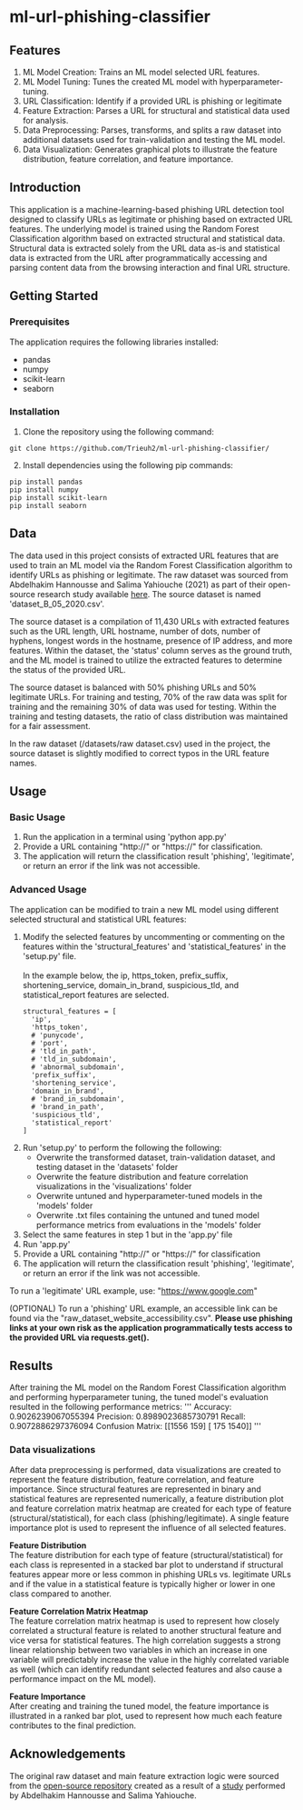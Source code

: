 # ml-url-phishing-classifier

## Features
1. ML Model Creation: Trains an ML model selected URL features.
2. ML Model Tuning: Tunes the created ML model with hyperparameter-tuning.
3. URL Classification: Identify if a provided URL is phishing or legitimate
4. Feature Extraction: Parses a URL for structural and statistical data used for analysis.
5. Data Preprocessing: Parses, transforms, and splits a raw dataset into additional datasets used for train-validation and testing the ML model.
6. Data Visualization: Generates graphical plots to illustrate the feature distribution, feature correlation, and feature importance. 

## Introduction
This application is a machine-learning-based phishing URL detection tool designed to classify URLs as legitimate or phishing based on extracted URL features. The underlying model is trained using the Random Forest Classification algorithm based on extracted structural and statistical data. Structural data is extracted solely from the URL data as-is and statistical data is extracted from the URL after programmatically accessing and parsing content data from the browsing interaction and final URL structure.

## Getting Started

### Prerequisites
The application requires the following libraries installed:
- pandas
- numpy
- scikit-learn
- seaborn


### Installation
1. Clone the repository using the following command:
```
git clone https://github.com/Trieuh2/ml-url-phishing-classifier/
```
2. Install dependencies using the following pip commands:
```
pip install pandas
pip install numpy
pip install scikit-learn
pip install seaborn
```

## Data
The data used in this project consists of extracted URL features that are used to train an ML model via the Random Forest Classification algorithm to identify URLs as phishing or legitimate. The raw dataset was sourced from Abdelhakim Hannousse and Salima Yahiouche (2021) as part of their open-source research study available [here](https://data.mendeley.com/datasets/c2gw7fy2j4/3). The source dataset is named 'dataset_B_05_2020.csv'.

The source dataset is a compilation of 11,430 URLs with extracted features such as the URL length, URL hostname, number of dots, number of hyphens, longest words in the hostname, presence of IP address, and more features. Within the dataset, the 'status' column serves as the ground truth, and the ML model is trained to utilize the extracted features to determine the status of the provided URL. 

The source dataset is balanced with 50% phishing URLs and 50% legitimate URLs. For training and testing, 70% of the raw data was split for training and the remaining 30% of data was used for testing. Within the training and testing datasets, the ratio of class distribution was maintained for a fair assessment.

In the raw dataset (/datasets/raw dataset.csv) used in the project, the source dataset is slightly modified to correct typos in the URL feature names.

## Usage

### Basic Usage
1. Run the application in a terminal using 'python app.py'
2. Provide a URL containing "http://" or "https://" for classification.
3. The application will return the classification result 'phishing', 'legitimate', or return an error if the link was not accessible.

### Advanced Usage
The application can be modified to train a new ML model using different selected structural and statistical URL features:
1. Modify the selected features by uncommenting or commenting on the features within the 'structural_features' and 'statistical_features' in the 'setup.py' file.\
\
In the example below, the ip, https_token, prefix_suffix, shortening_service, domain_in_brand, suspicious_tld, and statistical_report features are selected.
      ```
      structural_features = [
        'ip',
        'https_token',
        # 'punycode',
        # 'port',
        # 'tld_in_path',
        # 'tld_in_subdomain',
        # 'abnormal_subdomain',
        'prefix_suffix',
        'shortening_service',
        'domain_in_brand',
        # 'brand_in_subdomain',
        # 'brand_in_path',
        'suspicious_tld',
        'statistical_report'
      ]
      ```
2. Run 'setup.py' to perform the following the following:
    - Overwrite the transformed dataset, train-validation dataset, and testing dataset in the 'datasets' folder
    - Overwrite the feature distribution and feature correlation visualizations in the 'visualizations' folder
    - Overwrite untuned and hyperparameter-tuned models in the 'models' folder
    - Overwrite .txt files containing the untuned and tuned model performance metrics from evaluations in the 'models' folder
3. Select the same features in step 1 but in the 'app.py' file
4. Run 'app.py'
6. Provide a URL containing "http://" or "https://" for classification
7. The application will return the classification result 'phishing', 'legitimate', or return an error if the link was not accessible.

To run a 'legitimate' URL example, use: "https://www.google.com"

(OPTIONAL) To run a 'phishing' URL example, an accessible link can be found via the "raw_dataset_website_accessibility.csv". **Please use phishing links at your own risk as the application programmatically tests access to the provided URL via requests.get().**

## Results
After training the ML model on the Random Forest Classification algorithm and performing hyperparameter tuning, the tuned model's evaluation resulted in the following performance metrics:
'''
Accuracy: 0.9026239067055394
Precision: 0.8989023685730791
Recall: 0.9072886297376094
Confusion Matrix: [[1556  159]
 [ 175 1540]]
'''

### Data visualizations
After data preprocessing is performed, data visualizations are created to represent the feature distribution, feature correlation, and feature importance. Since structural features are represented in binary and statistical features are represented numerically, a feature distribution plot and feature correlation matrix heatmap are created for each type of feature (structural/statistical), for each class (phishing/legitimate). A single feature importance plot is used to represent the influence of all selected features.

**Feature Distribution**  
The feature distribution for each type of feature (structural/statistical) for each class is represented in a stacked bar plot to understand if structural features appear more or less common in phishing URLs vs. legitimate URLs and if the value in a statistical feature is typically higher or lower in one class compared to another.
	
**Feature Correlation Matrix Heatmap**  
The feature correlation matrix heatmap is used to represent how closely correlated a structural feature is related to another structural feature and vice versa for statistical features. The high correlation suggests a strong linear relationship between two variables in which an increase in one variable will predictably increase the value in the highly correlated variable as well (which can identify redundant selected features and also cause a performance impact on the ML model).

**Feature Importance**  
After creating and training the tuned model, the feature importance is illustrated in a ranked bar plot, used to represent how much each feature contributes to the final prediction.

## Acknowledgements
The original raw dataset and main feature extraction logic were sourced from the [open-source repository](https://data.mendeley.com/datasets/c2gw7fy2j4/3) created as a result of a [study](https://arxiv.org/abs/2010.12847) performed by Abdelhakim Hannousse and Salima Yahiouche.
